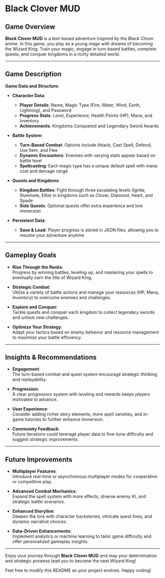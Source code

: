 

# **Black Clover MUD**

## Game Overview

**Black Clover MUD** is a text-based adventure inspired by the *Black Clover* anime. In this game, you play as a young mage with dreams of becoming the Wizard King. Train your magic, engage in turn-based battles, complete quests, and conquer kingdoms in a richly detailed world.

---

## Game Description

**Game Data and Structure:**

- **Character Data**:  
  - **Player Details**: Name, Magic Type (Fire, Water, Wind, Earth, Lightning), and Password  
  - **Progress Stats**: Level, Experience, Health Points (HP), Mana, and Inventory  
  - **Achievements**: Kingdoms Conquered and Legendary Sword Awards

- **Battle System**:  
  - **Turn-Based Combat**: Options include Attack, Cast Spell, Defend, Use Item, and Flee  
  - **Dynamic Encounters**: Enemies with varying stats appear based on battle level  
  - **Spellcasting**: Each magic type has a unique default spell with mana cost and damage range

- **Quests and Kingdoms**:  
  - **Kingdom Battles**: Fight through three escalating levels (Ignite, Illuminate, Elite) in kingdoms such as Clover, Diamond, Heart, and Spade  
  - **Side Quests**: Optional quests offer extra experience and lore immersion

- **Persistent Data**:  
  - **Save & Load**: Player progress is stored in JSON files, allowing you to resume your adventure anytime

---

## Gameplay Goals

- **Rise Through the Ranks**:  
  Progress by winning battles, leveling up, and mastering your spells to eventually earn the title of Wizard King.

- **Strategic Combat**:  
  Utilize a variety of battle actions and manage your resources (HP, Mana, Inventory) to overcome enemies and challenges.

- **Explore and Conquer**:  
  Tackle quests and conquer each kingdom to collect legendary swords and unlock new challenges.

- **Optimize Your Strategy**:  
  Adapt your tactics based on enemy behavior and resource management to maximize your battle efficiency.

---

## Insights & Recommendations

- **Engagement**:  
  The turn-based combat and quest system encourage strategic thinking and replayability.

- **Progression**:  
  A clear progression system with leveling and rewards keeps players motivated to advance.

- **User Experience**:  
  Consider adding richer story elements, more spell varieties, and in-game tutorials to further enhance immersion.

- **Community Feedback**:  
  Future iterations could leverage player data to fine-tune difficulty and suggest strategic improvements.

---

## Future Improvements

- **Multiplayer Features**:  
  Introduce real-time or asynchronous multiplayer modes for cooperative or competitive play.

- **Advanced Combat Mechanics**:  
  Expand the spell system with more effects, diverse enemy AI, and strategic battle scenarios.

- **Enhanced Storyline**:  
  Deepen the lore with character backstories, intricate quest lines, and dynamic narrative choices.

- **Data-Driven Enhancements**:  
  Implement analytics or machine learning to tailor game difficulty and offer personalized gameplay insights.

---

Enjoy your journey through **Black Clover MUD** and may your determination and strategic prowess lead you to become the next Wizard King!

Feel free to modify this README as your project evolves. Happy coding!
